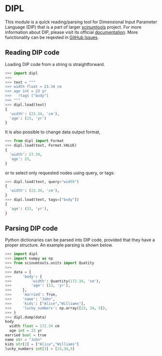 # DIPL

This module is a quick reading/parsing tool for Dimensional Input Parameter Language (DIP) that is a part of larger [scinumtools](https://github.com/vrtulka23/scinumtools) project.
For more information about DIP, please visit its official [documentation](https://vrtulka23.github.io/scinumtools/dip/index.html).
More functionality can be reqested in [GitHub Issues](https://github.com/vrtulka23/dipl/issues).

## Reading DIP code

Loading DIP code from a string is straightforward.

``` python 
>>> import dipl
>>>
>>> text = """
>>> width float = 23.34 cm
>>> age int = 23 yr
>>>   !tags ["body"]
>>> """
>>> dipl.load(text)
{
  'width': (23.34, 'cm'),
  'age': (23, 'yr')
}
```

It is also possible to change data output format, 

``` python
>>> from dipl import Format
>>> dipl.load(text, Format.VALUE)
{
  'width': 23.34,
  'age': 23,
}
```

or to select only requested nodes using query, or tags:

``` python
>>> dipl.load(text, query="width")
{
  'width': (23.34, 'cm'),
}
>>> dipl.load(text, tags=["body"])
{
  'age': (23, 'yr'),
}
```

## Parsing DIP code

Python dictionaries can be parsed into DIP code, provided that they have a proper structure.
An example parsing is shown below.

``` python
>>> import dipl
>>> import numpy as np
>>> from scinumtools.units import Quatity
>>>
>>> data = {
>>>     'body': {
>>>         'width': Quantity(172.34, 'cm'),
>>>         'age': (23, 'yr'),
>>>     },
>>>     'married': True,
>>>     'name': "John",
>>>     'kids': ["Alice","Williams"],
>>>     'lucky_numbers': np.array([23, 34, 5]),
>>> }
>>> dipl.dump(data)
body
  width float = 172.34 cm
  age int = 23 yr
married bool = true
name str = "John"
kids str[2] = ["Alice","Williams"]
lucky_numbers int[3] = [23,34,5]
```